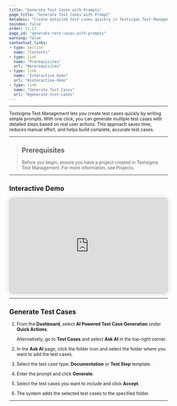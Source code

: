 ```yaml
---
title: "Generate Test Cases with Prompts"
page_title: "Generate Test Cases with Prompt"
metadesc: "Create detailed test cases quickly in Testsigma Test Management using simple prompts. Save time, reduce effort, & ensure accuracy with AI-powered test steps in one click"
noindex: false
order: 11.11
page_id: "generate-test-cases-with-prompts"
warning: false
contextual_links:
- type: section
  name: "Contents"
- type: link
  name: "Prerequisites"
  url: "#prerequisites"
- type: link
  name: "Interactive Demo"
  url: "#interactive-demo"
- type: link
  name: "Generate Test Cases"
  url: "#generate-test-cases"
---
```


---

Testsigma Test Management lets you create test cases quickly by writing simple prompts. With one click, you can generate multiple test cases with detailed steps based on real user actions. This approach saves time, reduces manual effort, and helps build complete, accurate test cases.

---

> ## **Prerequisites**
> 
> Before you begin, ensure you have a project created in Testsigma Test Management. For more information, see Projects. 

---

## **Interactive Demo**

<div>
  <script async src="https://js.storylane.io/js/v2/storylane.js"></script>
  <div class="sl-embed" style="position:relative;padding-bottom:calc(55.44% + 25px);width:100%;height:0;transform:scale(1)">
    <iframe loading="lazy" class="sl-demo" src="https://app.storylane.io/demo/dfz1pol0exuo?embed=inline" name="sl-embed" allow="fullscreen" allowfullscreen style="position:absolute;top:0;left:0;width:100%!important;height:100%!important;border:1px solid rgba(63,95,172,0.35);box-shadow: 0px 0px 18px rgba(26, 19, 72, 0.15);border-radius:10px;box-sizing:border-box;"></iframe>
  </div>
</div>

---

## **Generate Test Cases**

1. From the **Dashboard**, select **AI Powered Test Case Generation** under **Quick Actions**.

   Alternatively, go to **Test Cases** and select **Ask AI** in the top-right corner.

2. In the **Ask AI** page, click the folder icon and select the folder where you want to add the test cases.

3. Select the test case type: **Documentation** or **Test Step** template.

4. Enter the prompt and click **Generate**.

5. Select the test cases you want to include and click **Accept**.

6. The system adds the selected test cases to the specified folder.

---